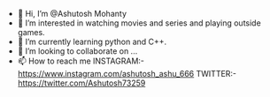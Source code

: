 - 👋 Hi, I’m @Ashutosh Mohanty
- 👀 I’m interested in watching movies and series and playing outside games.
- 🌱 I’m currently learning  python and C++.
- 💞️ I’m looking to collaborate on ...
- 📫 How to reach me INSTAGRAM:- https://www.instagram.com/ashutosh_ashu_666
                      TWITTER:- https://twitter.com/Ashutosh73259 

<!---
666Ashutosh/666Ashutosh is a ✨ special ✨ repository because its `README.md` (this file) appears on your GitHub profile.
You can click the Preview link to take a look at your changes.
--->
